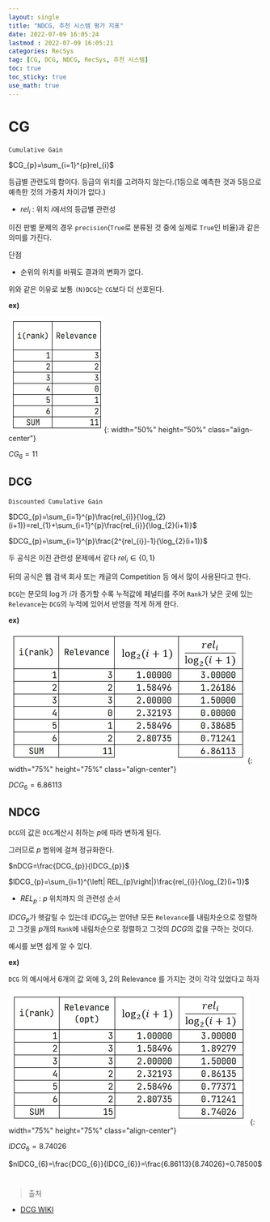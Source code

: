 ```yaml
---
layout: single
title: "NDCG, 추천 시스템 평가 지표"
date: 2022-07-09 16:05:24
lastmod : 2022-07-09 16:05:21
categories: RecSys
tag: [CG, DCG, NDCG, RecSys, 추천 시스템]
toc: true
toc_sticky: true
use_math: true
---
```


# CG

`Cumulative Gain`

$CG_{p}=\sum_{i=1}^{p}rel_{i}$

등급별 관련도의 합이다. 등급의 위치를 고려하지 않는다.(1등으로 예측한 것과 5등으로 예측한 것의 가중치 차이가 없다.)

 - $rel_{i}$ : 위치 $i$에서의 등급별 관련성

이진 판별 문제의 경우 `precision`(`True`로 분류된 것 중에 실제로 `True`인 비율)과 같은 의미를 가진다. 

단점

 - 순위의 위치를 바꿔도 결과의 변화가 없다.

위와 같은 이유로 보통 `(N)DCG`는 `CG`보다 더 선호된다.

**ex)**

![cg_example](../../../assets/images/ai/cg_example.jpg){: width="50%" height="50%" class="align-center"}

$CG_{6}=11$

## DCG

`Discounted Cumulative Gain`

$DCG_{p}=\sum_{i=1}^{p}\frac{rel_{i}}{\log_{2}(i+1)}=rel_{1}+\sum_{i=1}^{p}\frac{rel_{i}}{\log_{2}(i+1)}$

$DCG_{p}=\sum_{i=1}^{p}\frac{2^{rel_{i}}-1}{\log_{2}(i+1)}$

두 공식은 이진 관련성 문제에서 같다 $rel_{i} \in \{0, 1\}$

뒤의 공식은 웹 검색 회사 또는 캐글의 Competition 등 에서 많이 사용된다고 한다.

`DCG`는 분모의 $\log$가 $i$가 증가할 수록 누적값에 페널티를 주어 `Rank`가 낮은 곳에 있는 `Relevance`는 `DCG`의 누적에 있어서 반영을 적게 하게 한다.

**ex)**

![dcg_example](../../../assets/images/ai/dcg_example.jpg){: width="75%" height="75%" class="align-center"}

$DCG_{6}=6.86113$
## NDCG
`DCG`의 값은 `DCG`계산시 취하는 $p$에 따라 변하게 된다.

그러므로 $p$ 범위에 걸쳐 정규화한다.

$nDCG=\frac{DCG_{p}}{IDCG_{p}}$

$IDCG_{p}=\sum_{i=1}^{\left| REL_{p}\right|}\frac{rel_{i}}{\log_{2}(i+1)}$

 - $REL_{p}$ : $p$ 위치까지 의 관련성 순서

$IDCG_{p}$가 헷갈릴 수 있는데 $IDCG_{p}$는 얻어낸 모든 `Relevance`를 내림차순으로 정렬하고 그것을 $p$개의 `Rank`에 내림차순으로 정렬하고 그것의 $DCG$의 값을 구하는 것이다.

예시를 보면 쉽게 알 수 있다.

**ex)**

`DCG` 의 예시에서 6개의 값 외에 3, 2의 Relevance 를 가지는 것이 각각 있었다고 하자 

![idcg_example](../../../assets/images/ai/idcg_example.jpg){: width="75%" height="75%" class="align-center"}

$IDCG_{6}=8.74026$

$nIDCG_{6}=\frac{DCG_{6}}{IDCG_{6}}=\frac{6.86113}{8.74026}=0.78500$

#

> 출처
 - [DCG WIKI](https://en.wikipedia.org/wiki/Discounted_cumulative_gain)